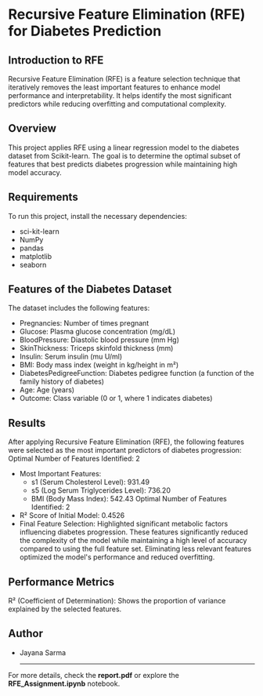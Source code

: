 # **Recursive Feature Elimination (RFE) for Diabetes Prediction**

## **Introduction to RFE**
Recursive Feature Elimination (RFE) is a feature selection technique that iteratively removes the least important features to enhance model performance and interpretability. It helps identify the most significant predictors while reducing overfitting and computational complexity.

## **Overview**
This project applies RFE using a linear regression model to the diabetes dataset from Scikit-learn. The goal is to determine the optimal subset of features that best predicts diabetes progression while maintaining high model accuracy.

## **Requirements**
To run this project, install the necessary dependencies:
- sci-kit-learn
- NumPy
- pandas
- matplotlib
- seaborn
## **Features of the Diabetes Dataset**
The dataset includes the following features:

- Pregnancies: Number of times pregnant
- Glucose: Plasma glucose concentration (mg/dL)
- BloodPressure: Diastolic blood pressure (mm Hg)
- SkinThickness: Triceps skinfold thickness (mm)
- Insulin: Serum insulin (mu U/ml)
- BMI: Body mass index (weight in kg/height in m²)
- DiabetesPedigreeFunction: Diabetes pedigree function (a function of the family history of diabetes)
- Age: Age (years)
- Outcome: Class variable (0 or 1, where 1 indicates diabetes)

## **Results**
After applying Recursive Feature Elimination (RFE), the following features were selected as the most important predictors of diabetes progression:
Optimal Number of Features Identified: 2
- Most Important Features:
  - s1 (Serum Cholesterol Level): 931.49
  - s5 (Log Serum Triglycerides Level): 736.20
  - BMI (Body Mass Index): 542.43
  Optimal Number of Features Identified: 2
- R² Score of Initial Model: 0.4526
- Final Feature Selection: Highlighted significant metabolic factors influencing diabetes progression.
These features significantly reduced the complexity of the model while maintaining a high level of accuracy compared to using the full feature set. Eliminating less relevant features optimized the model's performance and reduced overfitting.

## **Performance Metrics**
R² (Coefficient of Determination): Shows the proportion of variance explained by the selected features.

## **Author**
- Jayana Sarma
  
  ---
For more details, check the **report.pdf** or explore the **RFE_Assignment.ipynb** notebook.
